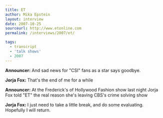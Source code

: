 ```yaml
---
title: ET
author: Mika Epstein
layout: interview
date: 2007-10-25
sourceurl: http://www.etonline.com 
permalink: /interviews/2007/et/

tags:
  - transcript
  - 'talk shows'
  - 2007
---
```


**Announcer:** And sad news for "CSI" fans as a star says goodbye.

**Jorja Fox:** That's the end of me for a while

**Announcer:** At the Frederick's of Hollywood Fashion show last night Jorja Fox told "ET" the real reason she's leaving CBS's crime solving show

**Jorja Fox:** I just need to take a little break, and do some evaluating. Hopefully I will return.